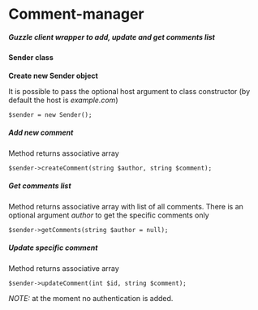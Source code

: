 # Comment-manager
##### Guzzle client wrapper to add, update and get comments list

#### Sender class

**Create new Sender object**

It is possible to pass the optional host argument to class constructor (by default the host is *example.com*)
```
$sender = new Sender();
```

##### Add new comment
Method returns associative array
```
$sender->createComment(string $author, string $comment);
```

##### Get comments list
Method returns associative array with list of all comments. There is an optional argument *author* to get the specific comments only
```
$sender->getComments(string $author = null);
```

##### Update specific comment
Method returns associative array
```
$sender->updateComment(int $id, string $comment);
```

*NOTE:* at the moment no authentication is added.
